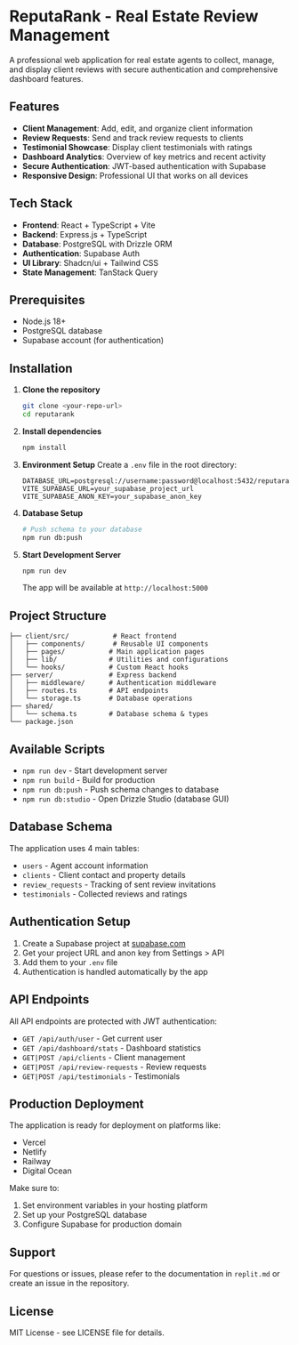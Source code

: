 # ReputaRank - Real Estate Review Management

A professional web application for real estate agents to collect, manage, and display client reviews with secure authentication and comprehensive dashboard features.

## Features

- **Client Management**: Add, edit, and organize client information
- **Review Requests**: Send and track review requests to clients
- **Testimonial Showcase**: Display client testimonials with ratings
- **Dashboard Analytics**: Overview of key metrics and recent activity
- **Secure Authentication**: JWT-based authentication with Supabase
- **Responsive Design**: Professional UI that works on all devices

## Tech Stack

- **Frontend**: React + TypeScript + Vite
- **Backend**: Express.js + TypeScript
- **Database**: PostgreSQL with Drizzle ORM
- **Authentication**: Supabase Auth
- **UI Library**: Shadcn/ui + Tailwind CSS
- **State Management**: TanStack Query

## Prerequisites

- Node.js 18+ 
- PostgreSQL database
- Supabase account (for authentication)

## Installation

1. **Clone the repository**
   ```bash
   git clone <your-repo-url>
   cd reputarank
   ```

2. **Install dependencies**
   ```bash
   npm install
   ```

3. **Environment Setup**
   Create a `.env` file in the root directory:
   ```env
   DATABASE_URL=postgresql://username:password@localhost:5432/reputarank
   VITE_SUPABASE_URL=your_supabase_project_url
   VITE_SUPABASE_ANON_KEY=your_supabase_anon_key
   ```

4. **Database Setup**
   ```bash
   # Push schema to your database
   npm run db:push
   ```

5. **Start Development Server**
   ```bash
   npm run dev
   ```

   The app will be available at `http://localhost:5000`

## Project Structure

```
├── client/src/           # React frontend
│   ├── components/       # Reusable UI components
│   ├── pages/           # Main application pages
│   ├── lib/             # Utilities and configurations
│   └── hooks/           # Custom React hooks
├── server/              # Express backend
│   ├── middleware/      # Authentication middleware
│   ├── routes.ts        # API endpoints
│   └── storage.ts       # Database operations
├── shared/
│   └── schema.ts        # Database schema & types
└── package.json
```

## Available Scripts

- `npm run dev` - Start development server
- `npm run build` - Build for production
- `npm run db:push` - Push schema changes to database
- `npm run db:studio` - Open Drizzle Studio (database GUI)

## Database Schema

The application uses 4 main tables:
- `users` - Agent account information
- `clients` - Client contact and property details
- `review_requests` - Tracking of sent review invitations
- `testimonials` - Collected reviews and ratings

## Authentication Setup

1. Create a Supabase project at [supabase.com](https://supabase.com)
2. Get your project URL and anon key from Settings > API
3. Add them to your `.env` file
4. Authentication is handled automatically by the app

## API Endpoints

All API endpoints are protected with JWT authentication:

- `GET /api/auth/user` - Get current user
- `GET /api/dashboard/stats` - Dashboard statistics
- `GET|POST /api/clients` - Client management
- `GET|POST /api/review-requests` - Review requests
- `GET|POST /api/testimonials` - Testimonials

## Production Deployment

The application is ready for deployment on platforms like:
- Vercel
- Netlify
- Railway
- Digital Ocean

Make sure to:
1. Set environment variables in your hosting platform
2. Set up your PostgreSQL database
3. Configure Supabase for production domain

## Support

For questions or issues, please refer to the documentation in `replit.md` or create an issue in the repository.

## License

MIT License - see LICENSE file for details.